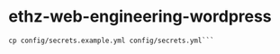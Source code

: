 ethz-web-engineering-wordpress
==============================

```cp config/database.example.yml config/database.yml
cp config/secrets.example.yml config/secrets.yml```
